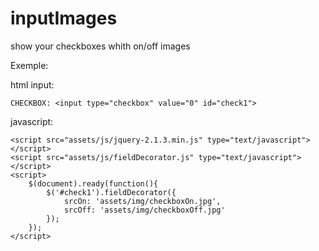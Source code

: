 # inputImages
show your checkboxes whith on/off images

Exemple:

html input:
```
CHECKBOX: <input type="checkbox" value="0" id="check1">

```
javascript:
```
<script src="assets/js/jquery-2.1.3.min.js" type="text/javascript"></script>
<script src="assets/js/fieldDecorator.js" type="text/javascript"></script>
<script>
    $(document).ready(function(){
        $('#check1').fieldDecorator({
            srcOn: 'assets/img/checkboxOn.jpg',
            srcOff: 'assets/img/checkboxOff.jpg'
        });
    });
</script>

```



